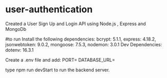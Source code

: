 # user-authentication
Created a User Sign Up and Login API using Node.js , Express and MongoDb

#to run
Install the following dependencies:
bcrypt: 5.1.1,
express: 4.18.2,
jsonwebtoken: 9.0.2,
mongoose: 7.5.3,
nodemon: 3.0.1
Dev Dependencies:
dotenv: 16.3.1

Create a .env file and add:
PORT=<insert PORT NO>
DATABASE_URL=<DATABASE URL>

type npm run devStart to run the backend server.
